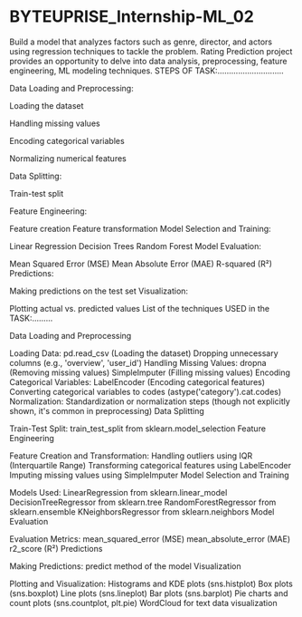 # BYTEUPRISE_Internship-ML_02
Build a model that analyzes factors such as genre, director, and actors using regression techniques to tackle the problem. Rating Prediction project provides an opportunity to delve into data analysis, preprocessing, feature engineering, ML modeling techniques. 
STEPS OF TASK:.............................

Data Loading and Preprocessing:

Loading the dataset


Handling missing values


Encoding categorical variables


Normalizing numerical features


Data Splitting:


Train-test split



Feature Engineering:

Feature creation
Feature transformation
Model Selection and Training:

Linear Regression
Decision Trees
Random Forest
Model Evaluation:

Mean Squared Error (MSE)
Mean Absolute Error (MAE)
R-squared (R²)
Predictions:

Making predictions on the test set
Visualization:

Plotting actual vs. predicted values
List of the techniques USED in the TASK:.........

Data Loading and Preprocessing

Loading Data:
pd.read_csv (Loading the dataset)
Dropping unnecessary columns (e.g., 'overview', 'user_id')
Handling Missing Values:
dropna (Removing missing values)
SimpleImputer (Filling missing values)
Encoding Categorical Variables:
LabelEncoder (Encoding categorical features)
Converting categorical variables to codes (astype('category').cat.codes)
Normalization:
Standardization or normalization steps (though not explicitly shown, it's common in preprocessing)
Data Splitting

Train-Test Split:
train_test_split from sklearn.model_selection
Feature Engineering

Feature Creation and Transformation:
Handling outliers using IQR (Interquartile Range)
Transforming categorical features using LabelEncoder
Imputing missing values using SimpleImputer
Model Selection and Training

Models Used:
LinearRegression from sklearn.linear_model
DecisionTreeRegressor from sklearn.tree
RandomForestRegressor from sklearn.ensemble
KNeighborsRegressor from sklearn.neighbors
Model Evaluation

Evaluation Metrics:
mean_squared_error (MSE)
mean_absolute_error (MAE)
r2_score (R²)
Predictions

Making Predictions:
predict method of the model
Visualization

Plotting and Visualization:
Histograms and KDE plots (sns.histplot)
Box plots (sns.boxplot)
Line plots (sns.lineplot)
Bar plots (sns.barplot)
Pie charts and count plots (sns.countplot, plt.pie)
WordCloud for text data visualization
